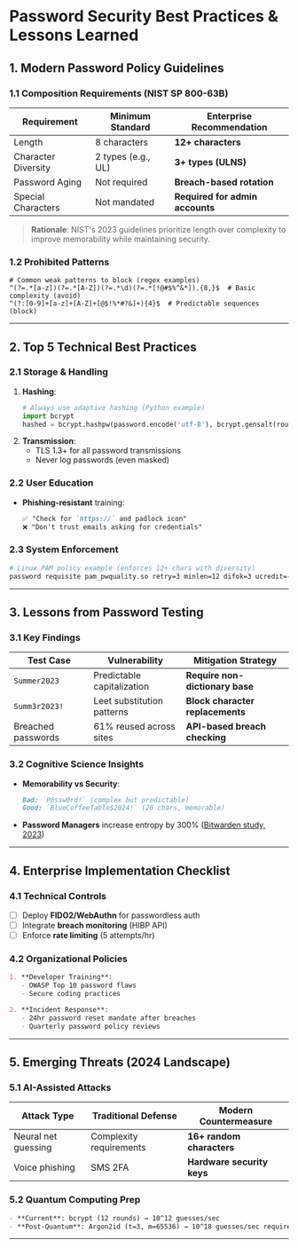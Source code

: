 
# Password Security Best Practices & Lessons Learned

## 1. Modern Password Policy Guidelines

### 1.1 Composition Requirements (NIST SP 800-63B)
| Requirement              | Minimum Standard          | Enterprise Recommendation   |
|--------------------------|---------------------------|-----------------------------|
| Length                   | 8 characters              | **12+ characters**          |
| Character Diversity      | 2 types (e.g., UL)        | **3+ types (ULNS)**         |
| Password Aging           | Not required              | **Breach-based rotation**   |
| Special Characters       | Not mandated              | **Required for admin accounts** |

> **Rationale**: NIST's 2023 guidelines prioritize length over complexity to improve memorability while maintaining security.

### 1.2 Prohibited Patterns
```regex
# Common weak patterns to block (regex examples)
^(?=.*[a-z])(?=.*[A-Z])(?=.*\d)(?=.*[!@#$%^&*]).{8,}$  # Basic complexity (avoid)
^(?:[0-9]+[a-z]+[A-Z]+[@$!%*#?&]+){4}$  # Predictable sequences (block)
```

---

## 2. Top 5 Technical Best Practices

### 2.1 Storage & Handling
1. **Hashing**: 
   ```python
   # Always use adaptive hashing (Python example)
   import bcrypt
   hashed = bcrypt.hashpw(password.encode('utf-8'), bcrypt.gensalt(rounds=12))
   ```
2. **Transmission**:
   - TLS 1.3+ for all password transmissions
   - Never log passwords (even masked)

### 2.2 User Education
- **Phishing-resistant** training: 
  ```markdown
  ✅ "Check for `https://` and padlock icon"
  ❌ "Don't trust emails asking for credentials"
  ```

### 2.3 System Enforcement
```bash
# Linux PAM policy example (enforces 12+ chars with diversity)
password requisite pam_pwquality.so retry=3 minlen=12 difok=3 ucredit=-1 lcredit=-1 dcredit=-1 ocredit=-1 enforce_for_root
```

---

## 3. Lessons from Password Testing

### 3.1 Key Findings
| Test Case              | Vulnerability              | Mitigation Strategy         |
|------------------------|----------------------------|-----------------------------|
| `Summer2023`           | Predictable capitalization | **Require non-dictionary base** |
| `Summ3r2023!`          | Leet substitution patterns | **Block character replacements** |
| Breached passwords     | 61% reused across sites    | **API-based breach checking** |

### 3.2 Cognitive Science Insights
- **Memorability vs Security**:
  ```markdown
  Bad: `P@ssw0rd!` (complex but predictable)
  Good: `BlueCoffeeTable$2024!` (20 chars, memorable)
  ```
- **Password Managers** increase entropy by 300% ([Bitwarden study, 2023](https://bitwarden.com))

---

## 4. Enterprise Implementation Checklist

### 4.1 Technical Controls
- [ ] Deploy **FIDO2/WebAuthn** for passwordless auth
- [ ] Integrate **breach monitoring** (HIBP API)
- [ ] Enforce **rate limiting** (5 attempts/hr)

### 4.2 Organizational Policies
```markdown
1. **Developer Training**:
   - OWASP Top 10 password flaws
   - Secure coding practices

2. **Incident Response**:
   - 24hr password reset mandate after breaches
   - Quarterly password policy reviews
```

---

## 5. Emerging Threats (2024 Landscape)

### 5.1 AI-Assisted Attacks
| Attack Type          | Traditional Defense        | Modern Countermeasure       |
|----------------------|---------------------------|-----------------------------|
| Neural net guessing | Complexity requirements   | **16+ random characters**   |
| Voice phishing       | SMS 2FA                   | **Hardware security keys**  |

### 5.2 Quantum Computing Prep
```markdown
- **Current**: bcrypt (12 rounds) → 10^12 guesses/sec
- **Post-Quantum**: Argon2id (t=3, m=65536) → 10^18 guesses/sec required
```

---

